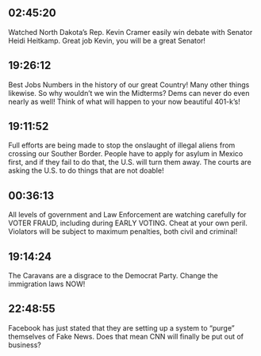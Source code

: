 ## 02:45:20
Watched North Dakota’s Rep. Kevin Cramer easily win debate with Senator Heidi Heitkamp. Great job Kevin, you will be a great Senator!
## 19:26:12
Best Jobs Numbers in the history of our great Country! Many other things likewise. So why wouldn’t we win the Midterms? Dems can never do even nearly as well! Think of what will happen to your now beautiful 401-k’s!
## 19:11:52
Full efforts are being made to stop the onslaught of illegal aliens from crossing our Souther Border. People have to apply for asylum in Mexico first, and if they fail to do that, the U.S. will turn them away. The courts are asking the U.S. to do things that are not doable!
## 00:36:13
All levels of government and Law Enforcement are watching carefully for VOTER FRAUD, including during EARLY VOTING. Cheat at your own peril. Violators will be subject to maximum penalties, both civil and criminal!
## 19:14:24
The Caravans are a disgrace to the Democrat Party. Change the immigration laws NOW!
## 22:48:55
Facebook has just stated that they are setting up a system to “purge” themselves of Fake News. Does that mean CNN will finally be put out of business?
